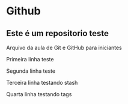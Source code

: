 # Github
## Este é um repositorio teste

Arquivo da aula de Git e GitHub para iniciantes

Primeira linha teste

Segunda linha teste

Terceira linha testando stash

Quarta linha testando tags